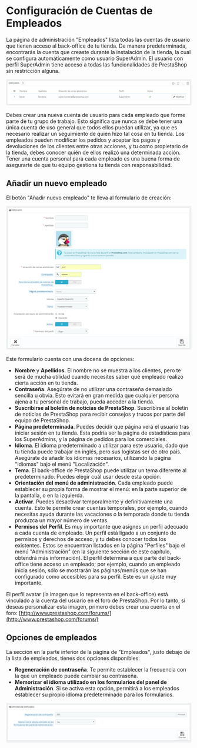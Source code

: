 # Configuración de Cuentas de Empleados

La página de administración "Empleados" lista todas las cuentas de usuario que tienen acceso al back-office de tu tienda. De manera predeterminada, encontrarás la cuenta que creaste durante la instalación de la tienda, la cual se configura automáticamente como usuario SuperAdmin. El usuario con perfil SuperAdmin tiene acceso a todas las funcionalidades de PrestaShop sin restricción alguna.

![](../../../.gitbook/assets/54887377.png)

Debes crear una nueva cuenta de usuario para cada empleado que forme parte de tu grupo de trabajo. Esto significa que nunca se debe tener una única cuenta de uso general que todos ellos puedan utilizar, ya que es necesario realizar un seguimiento de quién hizo tal cosa en tu tienda. Los empleados pueden modificar los pedidos y aceptar los pagos y devoluciones de los clientes entre otras acciones, y tu como propietario de la tienda, debes conocer quién de ellos realizó una determinada acción. Tener una cuenta personal para cada empleado es una buena forma de asegurarte de que tu equipo gestiona tu tienda con responsabilidad.

## Añadir un nuevo empleado <a href="#configuraciondecuentasdeempleados-anadirunnuevoempleado" id="configuraciondecuentasdeempleados-anadirunnuevoempleado"></a>

El botón "Añadir nuevo empleado" te lleva al formulario de creación:

![](../../../.gitbook/assets/54887381.png)

Este formulario cuenta con una docena de opciones:

* **Nombre** y **Apellidos**. El nombre no se muestra a los clientes, pero te será de mucha utilidad cuando necesites saber qué empleado realizó cierta acción en tu tienda.
* **Contraseña**. Asegúrate de no utilizar una contraseña demasiado sencilla u obvia. Esto evitará en gran medida que cualquier persona ajena a tu personal de trabajo, pueda acceder a la tienda.&#x20;
* **Suscribirse al boletín de noticias de PrestaShop**. Suscribirse al boletín de noticias de PrestaShop para recibir consejos y trucos por parte del equipo de PrestaShop.
* **Página predeterminada**. Puedes decidir que página verá el usuario tras iniciar sesión en tu tienda. Esta podría ser la página de estadísticas para los SuperAdmins, y la página de pedidos para los comerciales.
* **Idioma**. El idioma predeterminado a utilizar para este usuario, dado que tu tienda puede trabajar en inglés, pero sus logistas ser de otro país. Asegúrate de añadir los idiomas necesarios, utilizando la página "Idiomas" bajo el menú "Localización".
* **Tema**. El back-office de PrestaShop puede utilizar un tema diferente al predeterminado. Puedes elegir cuál usar desde esta opción.
* **Orientación del menú de administración**. Cada empleado puede establecer su propia forma de mostrar el menú: en la parte superior de la pantalla, o en la izquierda.
* **Activar**. Puedes desactivar temporalmente y definitivamente una cuenta. Esto te permite crear cuentas temporales, por ejemplo, cuando necesitas ayuda durante las vacaciones o la temporada donde tu tienda produzca un mayor número de ventas.
* **Permisos del Perfil**. Es muy importante que asignes un perfil adecuado a cada cuenta de empleado. Un perfil está ligado a un conjunto de permisos y derechos de acceso, y tu debes conocer todos los existentes. Estos se encuentran listados en la página "Perfiles" bajo el menú "Administración" (en la siguiente sección de este capítulo, obtendrá más información). El perfil determina a que parte del back-office tiene acceso un empleado; por ejemplo, cuando un empleado inicia sesión, sólo se mostrarán las páginas/menús que se han configurado como accesibles para su perfil. Este es un ajuste muy importante.

El perfil avatar (la imagen que lo representa en el back-office) está vinculado a la cuenta del usuario en el foro de PrestaShop. Por lo tanto, si deseas personalizar esta imagen, primero debes crear una cuenta en el foro: [http://www.prestashop.com/forums/](http://www.prestashop.com/forums/)

## Opciones de empleados <a href="#configuraciondecuentasdeempleados-opcionesdeempleados" id="configuraciondecuentasdeempleados-opcionesdeempleados"></a>

La sección en la parte inferior de la página de "Empleados", justo debajo de la lista de empleados, tienes dos opciones disponibles:

* **Regeneración de contraseña**. Te permite establecer la frecuencia con la que un empleado puede cambiar su contraseña.
* **Memorizar el idioma utilizado en los formularios del panel de Administración**. Si se activa esta opción, permitirá a los empleados establecer su propio idioma predeterminado para los formularios.

![](../../../.gitbook/assets/54887386.png)
